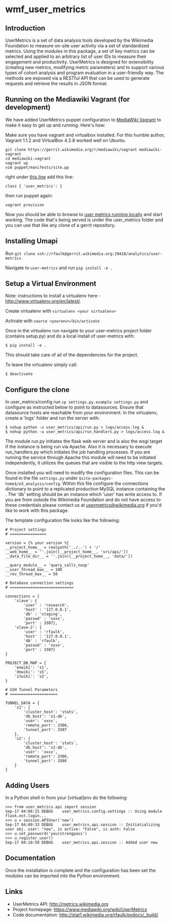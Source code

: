 wmf_user_metrics
================


Introduction
------------

UserMetrics is a set of data analysis tools developed by the Wikimedia Foundation to measure on-site user activity via a set of standardized metrics. Using the modules in this package, a set of key metrics can be selected and applied to an arbitrary list of user IDs to measure their engagement and productivity. UserMetrics is designed for extensibility (creating new metrics, modifying metric parameters) and to support various types of cohort analysis and program evaluation in a user-friendly way. The methods are exposed via a RESTful API that can be used to generate requests and retrieve the results in JSON format.


Running on the Mediawiki Vagrant (for development)
--------------------------------------------------

We have added UserMetrics puppet configuration to [MediaWiki Vagrant][mediawiki_vagrant] to make it easy to get up and running.  Here's how:

Make sure you have vagrant and virtualbox installed.  For this humble author, Vagrant 1.1.2 and VirtualBox 4.2.8 worked well on Ubuntu.

    git clone https://gerrit.wikimedia.org/r/mediawiki/vagrant mediawiki-vagrant
    cd mediawiki-vagrant
    vagrant up
    vim puppet/manifests/site.pp

right under [this line][line_in_site_pp] add this line:

    class { 'user_metrics': }

then run puppet again:

    vagrant provision

Now you should be able to browse to [user metrics running locally][local_vagrant_user_metrics_server] and start working.  The code that's being served is under the user\_metrics folder and you can use that like any clone of a gerrit repository.


Installing Umapi
----------------

Run `git clone ssh://rfaulk@gerrit.wikimedia.org:29418/analytics/user-metrics`

Navigate to `user-metrics` and run `pip install -e .`


Setup a Virtual Environment
---------------------------

Note: instructions to install a virtualenv here - http://www.virtualenv.org/en/latest/.

Create virtualenv with `virtualenv <your virtualenv>`

Activate with `source <yourenv>/bin/activate`

Once in the virtualenv run navigate to your user-metrics project folder (contains setup.py) and do a local install of
user-metrics with:

    $ pip install -e .

This should take care of all of the dependencies for the project.

To leave the virtualenv simply call:

    $ deactivate


Configure the clone
-------------------

In user_metrics/config run `cp settings.py.example settings.py` and configure as instructed below to point to datasources. Ensure that
datasource hosts are reachable from your environment.  In the virtualenv, create a 'logs' folder and run the server with:

	$ nohup python -u user_metrics/api/run.py > logs/access.log &
	$ nohup python -u user_metrics/api/run_handlers.py > logs/access.log &

The module run.py initiates the flask web server and is also the wsgi target if the instance is being run via Apache.
Also it is necessary to execute run_handlers.py which initiates the job handling processes.  If you are running the
service through Apache this module will need to be initiated independently, it utilizes the queues that are
visible to the http view targets.

Once installed you will need to modify the configuration files.  This
can be found in the file `settings.py` under
`$site-packages-home$/e3_analysis/config`.  Within this file configure
the connections dictionary to point to a replicated production MySQL instance
containing the .  The 'db' setting should be an instance which 'user' has write
access to.  If you are from outside the Wikimedia Foundation and do not have
access to these credentials please contact us at usermetrics@wikimedia.org if you'd
like to work with this package.

The template configuration file looks like the following:

    # Project settings
    # ================
    
    version = {% your version %}
    __project_home__ = realpath('../..') + '/'
    __web_home__ = ''.join([__project_home__, 'src/api/'])
    __data_file_dir__ = ''.join([__project_home__, 'data/'])

    __query_module__ = 'query_calls_noop'
    __user_thread_max__ = 100
    __rev_thread_max__ = 50

    # Database connection settings
    # ============================

    connections = {
        'slave': {
            'user' : 'research',
            'host' : '127.0.0.1',
            'db' : 'staging',
            'passwd' : 'xxxx',
            'port' : 3307},
        'slave-2': {
            'user' : 'rfaulk',
            'host' : '127.0.0.1',
            'db' : 'rfaulk',
            'passwd' : 'xxxx',
            'port' : 3307}
    }

    PROJECT_DB_MAP = {
        'enwiki': 's1',
        'dewiki': 's5',
        'itwiki': 's2',
    }

    # SSH Tunnel Parameters
    # =====================

    TUNNEL_DATA = {
        's1': {
            'cluster_host': 'stats',
            'db_host': 's1-db',
            'user': 'xxxx',
            'remote_port': 3306,
            'tunnel_port': 3307
        },
        's2': {
            'cluster_host': 'stats',
            'db_host': 's2-db',
            'user': 'xxxx',
            'remote_port': 3306,
            'tunnel_port': 3308
        }
    }

Adding Users
------------

In a Python shell in from your [virtual]env do the following:

    >>> from user_metrics.api import session
    Sep-17 04:08:15 DEBUG    user_metrics.config.settings :: Using module flask.ext.login...
    >>> u = session.APIUser('new')
    Sep-17 04:09:33 DEBUG    user_metrics.api.session :: Initiatializing user obj. user: "new", is active: "False", is auth: False
    >>> u.set_password('yourstrongpass')
    >>> u.register_user()
    Sep-17 04:10:50 DEBUG    user_metrics.api.session :: Added user new


Documentation
-------------

Once the installation is complete and the configuration has been set the
modules can be imported into the Python environment.

Links
-----

- UserMetrics API: http://metrics.wikimedia.org
- Project homepage: https://www.mediawiki.org/wiki/UserMetrics
- Code documentation: http://stat1.wikimedia.org/rfaulk/pydocs/_build/


[mediawiki_vagrant]: https://github.com/wikimedia/mediawiki-vagrant "MediaWiki Vagrant on GitHub"
[line_in_site_pp]: https://github.com/wikimedia/mediawiki-vagrant/blob/53ee094f122dd58c61eae7c7de453e09051d309d/puppet/manifests/site.pp#L54 "class { 'mediawiki': }"
[local_vagrant_user_metrics_server]: 10.11.12.13:8182 "Local User Metrics Server"
